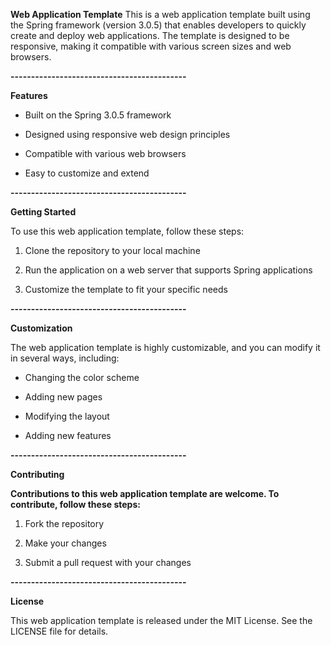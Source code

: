 **Web Application Template**
This is a web application template built using the Spring framework (version 3.0.5) that enables developers to quickly create and deploy web applications. The template is designed to be responsive, making it compatible with various screen sizes and web browsers.


**-------------------------------------------**

**Features**

- Built on the Spring 3.0.5 framework

- Designed using responsive web design principles

- Compatible with various web browsers

- Easy to customize and extend



**-------------------------------------------**

**Getting Started**

To use this web application template, follow these steps:


1) Clone the repository to your local machine

2) Run the application on a web server that supports Spring applications

3) Customize the template to fit your specific needs



**-------------------------------------------**

**Customization**

The web application template is highly customizable, and you can modify it in several ways, including:

- Changing the color scheme

- Adding new pages

- Modifying the layout

- Adding new features


**-------------------------------------------**

**Contributing**

**Contributions to this web application template are welcome. To contribute, follow these steps:**

1) Fork the repository

2) Make your changes

3) Submit a pull request with your changes



**-------------------------------------------**

**License**

This web application template is released under the MIT License. See the LICENSE file for details.
